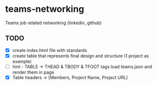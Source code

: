 # teams-networking

Teams job related networking (linkedin, github)

## TODO

- [x] create index.html file with standards
- [x] create table that represents final design and structure (1 project as example)
- [ ] hint - TABLE -> THEAD & TBODY & TFOOT tags
      load teams.json and render them in page
- [x] Table headers -> [Members, Project Name, Project URL]
